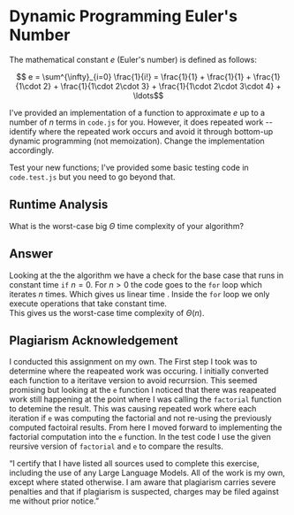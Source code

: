 # Dynamic Programming Euler's Number

The mathematical constant $e$ (Euler's number) is defined as follows:

$$ e = \sum^{\infty}_{i=0} \frac{1}{i!} = \frac{1}{1} + \frac{1}{1} +
\frac{1}{1\cdot 2} + \frac{1}{1\cdot 2\cdot 3} + \frac{1}{1\cdot 2\cdot 3\cdot
4} + \ldots$$

I've provided an implementation of a function to approximate $e$ up to a number
of $n$ terms in `code.js` for you. However, it does repeated work -- identify
where the repeated work occurs and avoid it through bottom-up dynamic
programming (not memoization). Change the implementation accordingly.

Test your new functions; I've provided some basic testing code in `code.test.js`
but you need to go beyond that.

## Runtime Analysis

What is the worst-case big $\Theta$ time complexity of your algorithm?

## Answer 

Looking at the the algorithm we have a check for the base case that runs in constant time `if` $n = 0$. 
For $n > 0$ the code goes to the `for` loop which iterates $n$ times. Which gives us linear time . Inside the `for` loop we only execute operations that take constant time.  
This gives us the worst-case time complexity of $\Theta(n)$. 

## Plagiarism Acknowledgement

I conducted this assignment on my own. The First step I took was to determine where the reapeated work was occuring. I initially converted each function to a iteritave version to avoid recurrsion. This seemed promising but looking at the `e` function I noticed that there was reapeated work still happening at the point where I was calling the `factorial` function to detemine the result. This was causing repeated work where each iteration if `e` was computing the factorial and not re-using the previously computed factoiral results. From here I moved forward to implementing the factorial computation into the `e` function. In the test code I use the given reursive version of `factorial` and `e` to compare the results. 

“I certify that I have listed all sources used to complete this exercise, including the use
of any Large Language Models. All of the work is my own, except where stated
otherwise. I am aware that plagiarism carries severe penalties and that if plagiarism is
suspected, charges may be filed against me without prior notice.”
